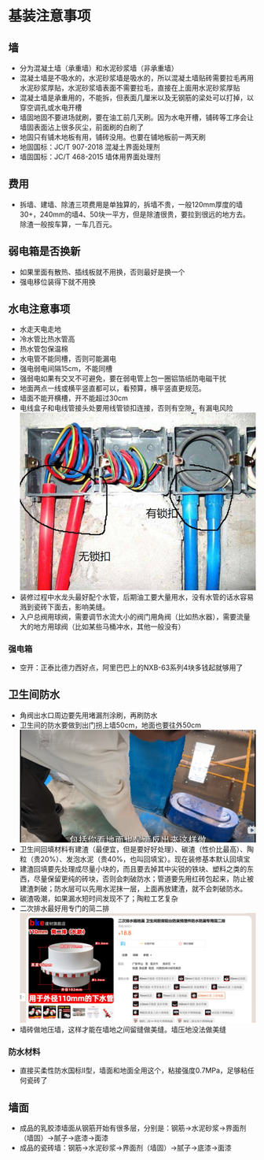 # 基装注意事项

## 墙

* 分为混凝土墙（承重墙）和水泥砂浆墙（非承重墙）
* 混凝土墙是不吸水的，水泥砂浆墙是吸水的，所以混凝土墙贴砖需要拉毛再用水泥砂浆厚贴，水泥砂浆墙表面不需要拉毛，直接在上面用水泥砂浆厚贴
* 混凝土墙是承重用的，不能拆，但表面几厘米以及无钢筋的梁处可以打掉，以穿空调孔或水电开槽
* 墙固地固不要进场就刷，要在油工前几天刷。因为水电开槽，铺砖等工序会让墙固表面沾上很多灰尘，前面刷的白刷了
* 地固只有铺木地板有用，铺砖没用。也要在铺地板前一两天刷
* 地固国标：JC/T 907-2018 混凝土界面处理剂
* 墙固国标：JC/T 468-2015 墙体用界面处理剂

## 费用

* 拆墙、建墙、除渣三项费用是单独算的，拆墙不贵，一般120mm厚度的墙30+，240mm的墙4、50块一平方，但是除渣很贵，要拉到很远的地方去。除渣一般按车算，一车几百元。

## 弱电箱是否换新

* 如果里面有散热、插线板就不用换，否则最好是换一个
* 强电移位装得下就不用换

## 水电注意事项

* 水走天电走地
* 冷水管比热水管高
* 热水管包保温棉
* 水电管不能同槽，否则可能漏电
* 强电弱电间隔15cm，不能同槽
* 强弱电如果有交叉不可避免，要在弱电管上包一圈铝箔纸防电磁干扰
* 地面两点一线或横平竖直都可以，看预算，横平竖直更规范。
* 墙面不能开横槽，开不能超过30cm
* 电线盒子和电线管接头处要用线管锁扣连接，否则有空隙，有漏电风险
![](./img/%E7%BA%BF%E7%AE%A1%E9%94%81%E6%89%A3.jpg)
* 装修过程中水龙头最好配个水管，后期油工要大量用水，没有水管的话水容易溅到瓷砖下面去，影响美缝。
* 入户总阀用球阀，需要调节水流大小的阀门用角阀（比如热水器），需要流量大的地方用球阀（比如某些马桶冲水，其他一般没有）

### 强电箱

* 空开：正泰比德力西好点，阿里巴巴上的NXB-63系列4块多钱起就够用了

## 卫生间防水

* 角阀出水口周边要先用堵漏剂涂刷，再刷防水
* 卫生间的防水要做到出门拐上墙50cm，地面也要往外50cm
![](./img/%E5%8D%AB%E7%94%9F%E9%97%B4%E5%A4%96%E9%98%B2%E6%B0%B4.jpg)
* 卫生间回填材料有建渣（最便宜，但是要好好处理）、碳渣（性价比最高）、陶粒（贵20%）、发泡水泥（贵40%，也叫回填宝）。现在装修基本默认回填宝
* 建渣回填要先处理成尽量小块的，而且要去掉其中尖锐的铁块、塑料之类的东西，尽量保留更纯的砖块，否则会刺破防水；管道要先用红砖包起来，防止被建渣刺破；防水层可以先用水泥抹一层，上面再放建渣，就不会刺破防水。
* 碳渣吸潮，如果漏水短时间发现不了；陶粒工艺复杂
* 二次排水最好用专门的简二排
![](./img/%E7%AE%80%E4%BA%8C%E6%8E%92.jpg)
* 墙砖做地压墙，这样才能在墙地之间留缝做美缝。墙压地没法做美缝

### 防水材料

* 直接买柔性防水国标II型，墙面和地面全用这个，粘接强度0.7MPa，足够粘任何瓷砖了

## 墙面

* 成品的乳胶漆墙面从钢筋开始有很多层，分别是：钢筋->水泥砂浆->界面剂（墙固）->腻子->底漆->面漆
* 成品的瓷砖墙：钢筋->水泥砂浆->界面剂（墙固）->腻子->底漆->面漆
